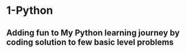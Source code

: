 # 1-Python
## Adding fun to My Python learning journey by coding solution to few basic level problems ## 
